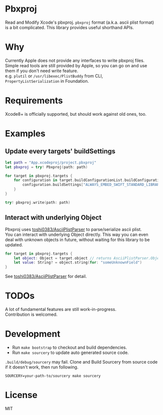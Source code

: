 # Pbxproj
Read and Modify Xcode's pbxproj.
`pbxproj` format (a.k.a. ascii plist format) is a bit complicated. This library provides useful shorthand APIs.

# Why
Currently Apple does not provide any interfaces to write pbxproj files.  
Simple read tools are still provided by Apple, so you can go on and use them if you don't need write feature.  
e.g. `plutil` or `/usr/libexec/PlistBuddy` from CLI, `PropertyListSerialization` in Foundation.

# Requirements
Xcode8+ is officially supported, but should work against old ones, too.

# Examples
## Update every targets' buildSettings
```swift
let path = "App.xcodeproj/project.pbxproj"
let pbxproj = try! Pbxproj(path: path)

for target in pbxproj.targets {
    for configuration in target.buildConfigurationList.buildConfigurations {
        configuration.buildSettings["ALWAYS_EMBED_SWIFT_STANDARD_LIBRARIES"] = "YES"
    }
}

try! pbxproj.write(path: path)
```

## Interact with underlying Object
Pbxproj uses [toshi0383/AsciiPlistParser](https://github.com/toshi0383/AsciiPlistParser) to parse/serialize ascii plist.  
You can interact with underlying Object directly. This way you can even deal with unknown objects in future, without waiting for this library to be updated.  

```swift
for target in pbxproj.targets {
    let object: Object = target.object // returns AsciiPlistParser.Object
    let value: String? = object.string(for: "someUnknownField")
}
```

See [toshi0383/AsciiPlistParser](https://github.com/toshi0383/AsciiPlistParser) for detail.

# TODOs
A lot of fundamental features are still work-in-progress.  
Contribution is welcomed.

# Development
- Run `make bootstrap` to checkout and build dependencies.
- Run `make sourcery` to update auto generated source code.

`.build/debug/sourcery` may fail. Clone and Build Sourcery from source code if it doesn't work, then run following.

```
SOURCERY=your-path-to/sourcery make sourcery
```

# License
MIT

